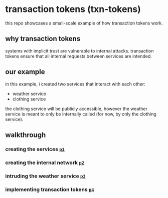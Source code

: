 # transaction tokens (txn-tokens)

this repo showcases a small-scale example of how transaction tokens work.

## why transaction tokens

systems with implicit trust are vulnerable to internal attacks. transaction
tokens ensure that all internal requests between services are intended.

## our example

in this example, i created two services that interact with each other:

- weather service
- clothing service

the clothing service will be publicly accessible, however the weather service
is meant to only be internally called (for now, by only the clothing service).

## walkthrough

### creating the services [`p1`](https://github.com/Jish2/transaction-tokens/tree/p1)

### creating the internal network [`p2`](https://github.com/Jish2/transaction-tokens/tree/p2)

### intruding the weather service [`p3`](https://github.com/Jish2/transaction-tokens/tree/p3)

### implementing transaction tokens [`p4`](https://github.com/Jish2/transaction-tokens/tree/p4)

[^1]: [Tranaction Tokens Draft 00](https://www.ietf.org/archive/id/draft-ietf-oauth-transaction-tokens-00.html)
[^2]: [What Are Transaction Tokens? Comparing Them to Phantom Tokens](https://curity.io/blog/transaction-tokens-new-phantom-tokens/)
